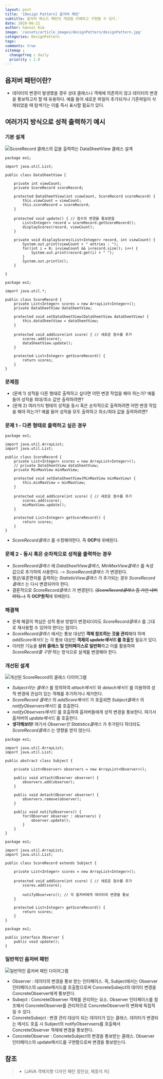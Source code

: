 ```yaml
---
layout: post
title: '[Design Pattern] 옵저버 패턴'
subtitle: 옵저버 메소드 패턴의 개념을 이해하고 구현할 수 있다.'
date: 2020-06-21
author: hansol Kim
image: '/assets/article_images/designPattern/designPattern.jpg'
categories: DesignPattern
tags: 
comments: true
sitemap :
  changefreq : daily
  priority : 1.0
---
```


## 옵저버 패턴이란?

* 데이터의 변경이 발생했을 경우 상대 클래스나 객체에 의존하지 않고 데이터의 변경을 통보하고자 할 때 유용하다. 예를 들어 새로운 파일이 추가되거나 기존파일이 삭제되었을 때 탐색기는 이를 즉시 표시할 필요가 있다.

## 여러가지 방식으로 성적 출력하기 예시

### 기본 설계
![ScoreRecord 클래스의 값을 출력하는 DataSheetView 클래스 설계](https://user-images.githubusercontent.com/31653025/85218960-6bbcd000-b3da-11ea-9d7b-dc9bc67204f6.PNG)

```
package ex1;

import java.util.List;

public class DataSheetView {
	
	private int viewCount;
	private ScoreRecord scoreRecord;
	
	protected DataSheetView(int viewCount, ScoreRecord scoreRecord) {
		this.viewCount = viewCount;
		this.scoreRecord = scoreRecord;
	}

	protected void update() { // 점수의 변경을 통보받음
		List<Integer> record = scoreRecord.getScoreRecord();
		displayScores(record, viewCount);
	}
	
	private void displayScores(List<Integer> record, int viewCount) {
		System.out.print(viewCount + " entries : ");
		for(int i = 0; i<viewCount && i<record.size(); i++) {
			System.out.print(record.get(i) + " ");
		}
		System.out.println();
	}

}
```

```
package ex1;

import java.util.*;

public class ScoreRecord {
	private List<Integer> scores = new ArrayList<Integer>();
	private DataSheetView dataSheetView;
	
	protected void setDataSheetView(DataSheetView dataSheetView) {
		this.dataSheetView = dataSheetView;
	}
	
	protected void addScore(int score) { // 새로운 점수를 추가
		scores.add(score);
		dataSheetView.update();
	}
	
	protected List<Integer> getScoreRecord() {
		return scores;
	}
}
```

### 문제점
* (문제 1) 성적을 다른 형태로 출력하고 싶다면 어떤 변경 작업을 해야 하는가? 예를 들어 성적을 최대/최소 값만 출력하려면?
* (문제 2) 여러가지 형태의 성적을 동시 혹은 순차적으로 출력하려면 어떤 변경 작업을 해야 하는가? 예를 들어 성적을 모두 출력하고 최소/최대 값을 출력하려면?

### 문제 1 - 다른 형태로 출력하고 싶은 경우
```
package ex1;

import java.util.ArrayList;
import java.util.List;

public class ScoreRecord {
	private List<Integer> scores = new ArrayList<Integer>();
	// private DataSheetView dataSheetView;
	private MinMaxView minMaxView;
	
	protected void setDataSheetView(MinMaxView minMaxView) {
		this.minMaxView = minMaxView;
	}
	
	protected void addScore(int score) { // 새로운 점수를 추가
		scores.add(score);
		minMaxView.update();
	}
	
	protected List<Integer> getScoreRecord() {
		return scores;
	}
}
```
* *ScoreRecord클래스* 를 수정해야한다. 즉 **OCP**에 위배된다.

### 문제 2 - 동시 혹은 순차적으로 성적을 출력하는 경우

* *ScoreRecord클래스* 에 *DataSheetView클래스, MinMaxView클래스* 를 속성 값으로 추가하여 사용한다. -> *ScoreRecord클래스* 가 변경된다.
* 평균/표준편차를 출력하는 *StatisticView클래스* 가 추가되는 경우 *ScoreRecord클래스* 는 다시 변경되어야 한다.
* 결론적으로 *ScoreRecord클래스* 가 변경된다. ~~(*ScoreRecord클래스* 좀 가만 내버려둬...)~~ 즉 **OCP원칙**에 위배된다.

### 해결책
* 문제 해결의 핵심은 성적 통보 방법이 변경되더라도 *ScoreRecord클래스* 를 그대로 재사용할 수 있어야 한다는 점이다.
* *ScoreRecord클래스* 에서는 통보 대상인 **객체 참조하는 것을 관리**해야 하며 *addScore메서드* 는 각 통보 대상인 **객체의 *update메서드* 를 호출**할 필요가 있다.
* 이러한 기능을 **상위 클래스 및 인터페이스로 일반화**하고 이를 활용하여 *ScoreRecord를 구현* 하는 방식으로 설계를 변경해야 한다.

### 개선된 설계
![개선된 ScoreRecord의 클래스 다이어그램](https://user-images.githubusercontent.com/31653025/85219905-63689300-b3e2-11ea-94d2-a33aaaf489a7.PNG)
* *Subject라는 클래스* 를 정의하여 *attach메서드* 와 *detach메서드* 를 이용하여 성적 변경에 관심이 있는 객체를 추가하거나 제거한다.
* *ScoreRecord 클래스* 의 *addScore메서드* 가 호출되면 *Subject클래스* 의 *notifyObservers메서드* 를 호출한다.
* *notifyObservers메서드* 를 호출하여 옵저버들에게 성적 변경을 통보한다. 여기서 옵저버의 *update메서드* 를 호출한다.
* **생각해보라!** 여기서 *Observer인 Statistics클래스* 가 추가된다 하더라도 *ScoreRecord클래스* 는 영향을 받지 않는다.

```
package ex1;

import java.util.ArrayList;
import java.util.List;

public abstract class Subject {
	
	private List<Observer> observers = new ArrayList<Observer>();
	
	public void attach(Observer observer) {
		observers.add(observer);
	}
	
	public void detach(Observer observer) {
		observers.remove(observer);
	}
	
	public void notifyObservers() {
		for(Observer observer : observers) {
			observer.update();
		}
	}
}
```

```
package ex1;

import java.util.ArrayList;
import java.util.List;

public class ScoreRecord extends Subject {
	
	private List<Integer> scores = new ArrayList<Integer>();
	
	protected void addScore(int score) { // 새로운 점수를 추가
		scores.add(score);
		
		notifyObservers(); // 각 옵저버에게 데이터의 변경을 통보
	}
	
	protected List<Integer> getScoreRecord() {
		return scores;
	}
}
```

```
package ex1;

public interface Observer {
	public void update();
}
```

### 일반적인 옵저버 패턴
![일반적인 옵저버 패턴 다이어그램](https://user-images.githubusercontent.com/31653025/85220418-3cac5b80-b3e6-11ea-96b0-cad6ea8cccf8.PNG)

* Observer : 데이터의 변경을 통보 받는 인터페이스. 즉, Subject에서는 Observer인터페이스의 update메서드를 호출함으로써 ConcreteSubejct의 데이터 변경을 ConcreteObserver에게 통보한다.
* Subejct : ConcreteObserver 객체를 관리하는 요소. Observer 인터페이스를 참조해서 ConcreteObserver를 관리하므로 ConcreteObserver의 변화에 독립적일 수 있다.
* ConcreteSubejct : 변경 관리 대상이 되는 데이터가 있는 클래스. 데이터가 변경되는 메서드 호출 시 Subject의 notifyObservsers를 호출해서 ConcreteObserver 객체에 변경을 통보한다.
* ConcreteObserver : ConcreteSubject의 변경을 통보받는 클래스. Observer 인터페이스의 update메서드를 구현함으로써 변경을 통보받는다.

## 참조
> - [JAVA 객체지향 디자인 패턴 정인상, 채흥석 저]